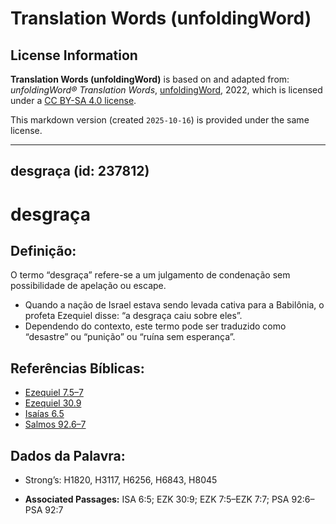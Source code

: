 # Translation Words (unfoldingWord)

## License Information

**Translation Words (unfoldingWord)** is based on and adapted from: _unfoldingWord® Translation Words_, [unfoldingWord](https://unfoldingword.org/utw), 2022, which is licensed under a [CC BY-SA 4.0 license](https://creativecommons.org/licenses/by-sa/4.0/legalcode.en).

This markdown version (created `2025-10-16`) is provided under the same license.



--------------------------------

## desgraça (id: 237812)

desgraça
========

Definição:
----------

O termo “desgraça” refere\-se a um julgamento de condenação sem possibilidade de apelação ou escape.

* Quando a nação de Israel estava sendo levada cativa para a Babilônia, o profeta Ezequiel disse: “a desgraça caiu sobre eles”.
* Dependendo do contexto, este termo pode ser traduzido como “desastre” ou “punição” ou “ruína sem esperança”.

Referências Bíblicas:
---------------------

* [Ezequiel 7\.5–7](https://ref.ly/Ezek7:5-Ezek7:7)
* [Ezequiel 30\.9](https://ref.ly/Ezek30:9)
* [Isaías 6\.5](https://ref.ly/Isa6:5)
* [Salmos 92\.6–7](https://ref.ly/Ps92:6-Ps92:7)

Dados da Palavra:
-----------------

* Strong’s: H1820, H3117, H6256, H6843, H8045

* **Associated Passages:** ISA 6:5; EZK 30:9; EZK 7:5–EZK 7:7; PSA 92:6–PSA 92:7

